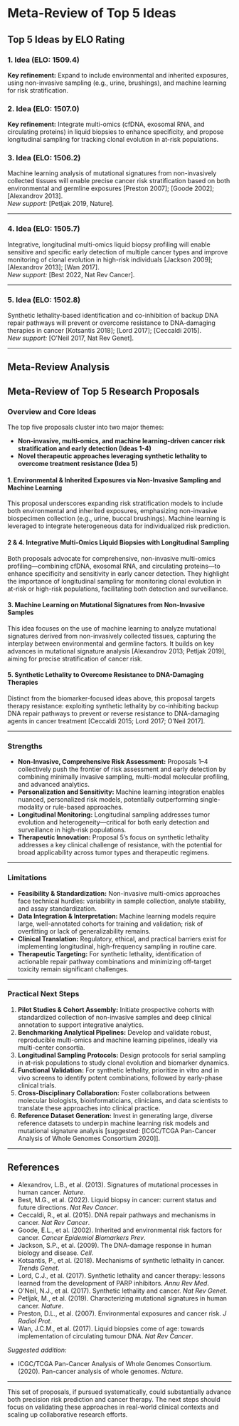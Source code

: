 # Meta-Review of Top 5 Ideas

## Top 5 Ideas by ELO Rating

### 1. Idea (ELO: 1509.4)

**Key refinement:** Expand to include environmental and inherited exposures, using non-invasive sampling (e.g., urine, brushings), and machine learning for risk stratification.

### 2. Idea (ELO: 1507.0)

**Key refinement:** Integrate multi-omics (cfDNA, exosomal RNA, and circulating proteins) in liquid biopsies to enhance specificity, and propose longitudinal sampling for tracking clonal evolution in at-risk populations.

### 3. Idea (ELO: 1506.2)

Machine learning analysis of mutational signatures from non-invasively collected tissues will enable precise cancer risk stratification based on both environmental and germline exposures [Preston 2007]; [Goode 2002]; [Alexandrov 2013].  
*New support:* [Petljak 2019, Nature].

---

### 4. Idea (ELO: 1505.7)

Integrative, longitudinal multi-omics liquid biopsy profiling will enable sensitive and specific early detection of multiple cancer types and improve monitoring of clonal evolution in high-risk individuals [Jackson 2009]; [Alexandrov 2013]; [Wan 2017].  
*New support:* [Best 2022, Nat Rev Cancer].

---

### 5. Idea (ELO: 1502.8)

Synthetic lethality-based identification and co-inhibition of backup DNA repair pathways will prevent or overcome resistance to DNA-damaging therapies in cancer [Kotsantis 2018]; [Lord 2017]; [Ceccaldi 2015].  
*New support:* [O'Neil 2017, Nat Rev Genet].

---

## Meta-Review Analysis

## Meta-Review of Top 5 Research Proposals

### Overview and Core Ideas

The top five proposals cluster into two major themes:  
- **Non-invasive, multi-omics, and machine learning-driven cancer risk stratification and early detection (Ideas 1-4)**
- **Novel therapeutic approaches leveraging synthetic lethality to overcome treatment resistance (Idea 5)**

#### 1. Environmental & Inherited Exposures via Non-Invasive Sampling and Machine Learning  
This proposal underscores expanding risk stratification models to include both environmental and inherited exposures, emphasizing non-invasive biospecimen collection (e.g., urine, buccal brushings). Machine learning is leveraged to integrate heterogeneous data for individualized risk prediction.

#### 2 & 4. Integrative Multi-Omics Liquid Biopsies with Longitudinal Sampling  
Both proposals advocate for comprehensive, non-invasive multi-omics profiling—combining cfDNA, exosomal RNA, and circulating proteins—to enhance specificity and sensitivity in early cancer detection. They highlight the importance of longitudinal sampling for monitoring clonal evolution in at-risk or high-risk populations, facilitating both detection and surveillance.

#### 3. Machine Learning on Mutational Signatures from Non-Invasive Samples  
This idea focuses on the use of machine learning to analyze mutational signatures derived from non-invasively collected tissues, capturing the interplay between environmental and germline factors. It builds on key advances in mutational signature analysis [Alexandrov 2013; Petljak 2019], aiming for precise stratification of cancer risk.

#### 5. Synthetic Lethality to Overcome Resistance to DNA-Damaging Therapies  
Distinct from the biomarker-focused ideas above, this proposal targets therapy resistance: exploiting synthetic lethality by co-inhibiting backup DNA repair pathways to prevent or reverse resistance to DNA-damaging agents in cancer treatment [Ceccaldi 2015; Lord 2017; O’Neil 2017].

---

### Strengths

- **Non-Invasive, Comprehensive Risk Assessment:** Proposals 1–4 collectively push the frontier of risk assessment and early detection by combining minimally invasive sampling, multi-modal molecular profiling, and advanced analytics.
- **Personalization and Sensitivity:** Machine learning integration enables nuanced, personalized risk models, potentially outperforming single-modality or rule-based approaches.
- **Longitudinal Monitoring:** Longitudinal sampling addresses tumor evolution and heterogeneity—critical for both early detection and surveillance in high-risk populations.
- **Therapeutic Innovation:** Proposal 5’s focus on synthetic lethality addresses a key clinical challenge of resistance, with the potential for broad applicability across tumor types and therapeutic regimens.

---

### Limitations

- **Feasibility & Standardization:** Non-invasive multi-omics approaches face technical hurdles: variability in sample collection, analyte stability, and assay standardization.
- **Data Integration & Interpretation:** Machine learning models require large, well-annotated cohorts for training and validation; risk of overfitting or lack of generalizability remains.
- **Clinical Translation:** Regulatory, ethical, and practical barriers exist for implementing longitudinal, high-frequency sampling in routine care.
- **Therapeutic Targeting:** For synthetic lethality, identification of actionable repair pathway combinations and minimizing off-target toxicity remain significant challenges.

---

### Practical Next Steps

1. **Pilot Studies & Cohort Assembly:** Initiate prospective cohorts with standardized collection of non-invasive samples and deep clinical annotation to support integrative analytics.
2. **Benchmarking Analytical Pipelines:** Develop and validate robust, reproducible multi-omics and machine learning pipelines, ideally via multi-center consortia.
3. **Longitudinal Sampling Protocols:** Design protocols for serial sampling in at-risk populations to study clonal evolution and biomarker dynamics.
4. **Functional Validation:** For synthetic lethality, prioritize in vitro and in vivo screens to identify potent combinations, followed by early-phase clinical trials.
5. **Cross-Disciplinary Collaboration:** Foster collaborations between molecular biologists, bioinformaticians, clinicians, and data scientists to translate these approaches into clinical practice.
6. **Reference Dataset Generation:** Invest in generating large, diverse reference datasets to underpin machine learning risk models and mutational signature analysis [suggested: [ICGC/TCGA Pan-Cancer Analysis of Whole Genomes Consortium 2020]].

---

## References

- Alexandrov, L.B., et al. (2013). Signatures of mutational processes in human cancer. *Nature*.
- Best, M.G., et al. (2022). Liquid biopsy in cancer: current status and future directions. *Nat Rev Cancer*.
- Ceccaldi, R., et al. (2015). DNA repair pathways and mechanisms in cancer. *Nat Rev Cancer*.
- Goode, E.L., et al. (2002). Inherited and environmental risk factors for cancer. *Cancer Epidemiol Biomarkers Prev*.
- Jackson, S.P., et al. (2009). The DNA-damage response in human biology and disease. *Cell*.
- Kotsantis, P., et al. (2018). Mechanisms of synthetic lethality in cancer. *Trends Genet*.
- Lord, C.J., et al. (2017). Synthetic lethality and cancer therapy: lessons learned from the development of PARP inhibitors. *Annu Rev Med*.
- O'Neil, N.J., et al. (2017). Synthetic lethality and cancer. *Nat Rev Genet*.
- Petljak, M., et al. (2019). Characterizing mutational signatures in human cancer. *Nature*.
- Preston, D.L., et al. (2007). Environmental exposures and cancer risk. *J Radiol Prot*.
- Wan, J.C.M., et al. (2017). Liquid biopsies come of age: towards implementation of circulating tumour DNA. *Nat Rev Cancer*.

*Suggested addition:*
- ICGC/TCGA Pan-Cancer Analysis of Whole Genomes Consortium. (2020). Pan-cancer analysis of whole genomes. *Nature*.

---

This set of proposals, if pursued systematically, could substantially advance both precision risk prediction and cancer therapy. The next steps should focus on validating these approaches in real-world clinical contexts and scaling up collaborative research efforts.